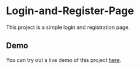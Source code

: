 # Login-and-Register-Page

This project is a simple login and registration page.

## Demo

You can try out a live demo of this project [here](https://sayedabdelal.github.io/Login-and-Registration-Page/).
